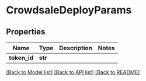 # CrowdsaleDeployParams

## Properties
Name | Type | Description | Notes
------------ | ------------- | ------------- | -------------
**token_id** | **str** |  | 

[[Back to Model list]](../README.md#documentation-for-models) [[Back to API list]](../README.md#documentation-for-api-endpoints) [[Back to README]](../README.md)


